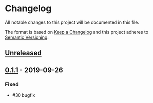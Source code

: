 # Changelog

All notable changes to this project will be documented in this file.

The format is based on [Keep a Changelog](http://keepachangelog.com/en/1.0.0/)
and this project adheres to [Semantic Versioning](http://semver.org/spec/v2.0.0.html).


## [Unreleased]

## [0.1.1] - 2019-09-26
### Fixed
- #30 bugfix

[Unreleased]: https://github.com/OSC/frame-renderer/compare/0.1.1...HEAD
[0.1.1]: https://github.com/OSC/frame-renderer/compare/0.1.0...0.1.1
